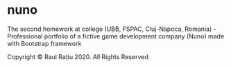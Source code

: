 # nuno
The second homework at college (UBB, FSPAC, Cluj-Napoca, Romania) - Professional portfolio of a fictive game development company (Nuno) made with Bootstrap framework

Copyright © Raul Rațiu 2020. All Rights Reserved
